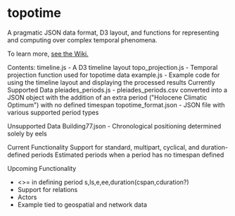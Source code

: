 topotime
========

A pragmatic JSON data format, D3 layout, and functions for representing and computing over complex temporal phenomena.

To learn more, [see the Wiki.](https://github.com/ComputingPlace/topotime/wiki)

Contents:
timeline.js - A D3 timeline layout
topo_projection.js - Temporal projection function used for topotime data
example.js - Example code for using the timeline layout and displaying the processed results
Currently Supported Data
pleiades_periods.js - pleiades_periods.csv converted into a JSON object with the addition of an extra period ("Holocene Climatic Optimum") with no defined timespan
topotime_format.json - JSON file with various supported period types

Unsupported Data
Building77.json - Chronological positioning determined solely by eels

Current Functionality
Support for standard, multipart, cyclical, and duration-defined periods
Estimated periods when a period has no timespan defined

Upcoming Functionality
* <>= in defining period s,ls,e,ee,duration(cspan,cduration?)
* Support for relations
* Actors
* Example tied to geospatial and network data
